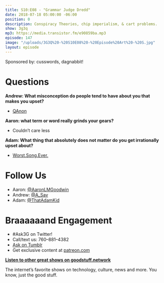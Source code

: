 ```yaml
---
title: S10:E08 - "Grammar Judge Dredd"
date: 2018-07-18 05:00:00 -06:00
position: 0
description: Conspiracy Theories, chip imperialism, & cart problems.
show: 3g3q
mp3: https://media.transistor.fm/e90859ba.mp3
episode: 147
image: "/uploads/3G3Q%20-%20S10E08%20-%20Episode%20Art%20-%20S.jpg"
layout: episode
---
```


Sponsored by: cusswords, dagnabbit!

# Questions

**Andrew: What misconception do people tend to have about you that makes you upset?**

- [QAnon](https://www.thedailybeast.com/what-is-qanon-the-craziest-theory-of-the-trump-era-explained)

**Aaron: what term or word really grinds your gears?**

- Couldn’t care less

**Adam: What thing that absolutely does not matter do you get irrationally upset about?**

- [Worst.Song.Ever.](http://www.ldshymns.com/lds-hymns-226-250/230-scatter-sunshine)

# Follow Us

- Aaron: [@AaronLMGoodwin](http://twitter.com/aaronlmgoodwin)
- Andrew: [@A_Sav](http://twitter.com/a_sav)
- Adam: [@ThatAdamKid](http://twitter.com/thatadamkid)

# Braaaaaand Engagement

- #Ask3G on Twitter!
- Call/text us: 760–881–4382
- [Ask on Tumblr](http://3g3q.co/ask)
- Get exclusive content at [patreon.com](http://www.patreon.com/3g3q)

**[Listen to other great shows on goodstuff.network](http://goodstuff.network/)**

The internet’s favorite shows on technology, culture, news and more. You know, just the good stuff.